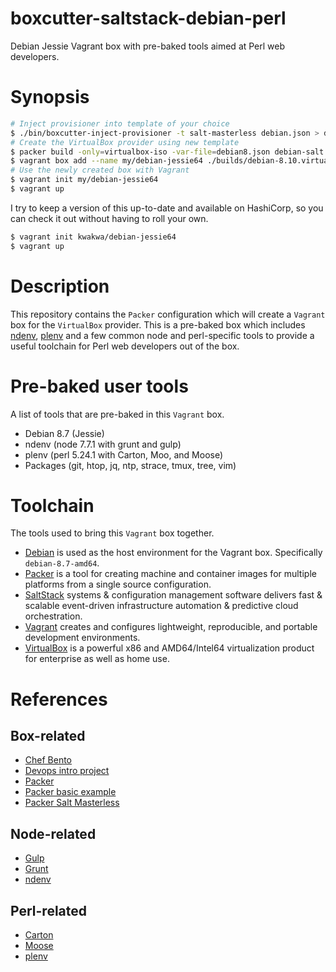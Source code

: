 # boxcutter-saltstack-debian-perl
Debian Jessie Vagrant box with pre-baked tools aimed at Perl web developers.

# Synopsis
```sh
# Inject provisioner into template of your choice
$ ./bin/boxcutter-inject-provisioner -t salt-masterless debian.json > debian-salt.json
# Create the VirtualBox provider using new template
$ packer build -only=virtualbox-iso -var-file=debian8.json debian-salt.json
$ vagrant box add --name my/debian-jessie64 ./builds/debian-8.10.virtualbox.box
# Use the newly created box with Vagrant
$ vagrant init my/debian-jessie64
$ vagrant up
```

I try to keep a version of this up-to-date and available on HashiCorp, so you
can check it out without having to roll your own.

```sh
$ vagrant init kwakwa/debian-jessie64
$ vagrant up
```

# Description
This repository contains the `Packer` configuration which will create a
`Vagrant` box for the `VirtualBox` provider. This is a pre-baked box which
includes [ndenv](https://github.com/riywo/ndenv),
[plenv](https://github.com/tokuhirom/plenv) and a few common node and
perl-specific tools to provide a useful toolchain for Perl web developers
out of the box.

# Pre-baked user tools
A list of tools that are pre-baked in this `Vagrant` box.

* Debian 8.7 (Jessie)
* ndenv (node 7.7.1 with grunt and gulp)
* plenv (perl 5.24.1 with Carton, Moo, and Moose)
* Packages (git, htop, jq, ntp, strace, tmux, tree, vim)

# Toolchain
The tools used to bring this `Vagrant` box together.

* [Debian](https://www.debian.org/) is used as the host environment for the
Vagrant box. Specifically `debian-8.7-amd64`.
* [Packer](https://www.packer.io/) is a tool for creating machine and container
images for multiple platforms from a single source configuration.
* [SaltStack](https://saltstack.com/) systems & configuration management
software delivers fast & scalable event-driven infrastructure automation &
predictive cloud orchestration.
* [Vagrant](https://www.vagrantup.com/) creates and configures lightweight,
reproducible, and portable development environments.
* [VirtualBox](https://www.virtualbox.org/) is a powerful x86 and AMD64/Intel64
virtualization product for enterprise as well as home use.

# References

## Box-related
* [Chef Bento](https://github.com/chef/bento)
* [Devops intro project](https://github.com/udacity/devops-intro-project)
* [Packer](https://www.packer.io/)
* [Packer basic example](https://github.com/666jfox777/packer-basic-example)
* [Packer Salt Masterless](https://www.packer.io/docs/provisioners/salt-masterless.html)

## Node-related
* [Gulp](http://gulpjs.com/)
* [Grunt](https://gruntjs.com/)
* [ndenv](https://github.com/riywo/ndenv)

## Perl-related
* [Carton](http://p3rl.org/Moose)
* [Moose](http://p3rl.org/Moose)
* [plenv](https://github.com/tokuhirom/plenv)

